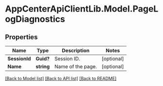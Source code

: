 # AppCenterApiClientLib.Model.PageLogDiagnostics
## Properties

Name | Type | Description | Notes
------------ | ------------- | ------------- | -------------
**SessionId** | **Guid?** | Session ID.  | [optional] 
**Name** | **string** | Name of the page.  | [optional] 

[[Back to Model list]](../README.md#documentation-for-models) [[Back to API list]](../README.md#documentation-for-api-endpoints) [[Back to README]](../README.md)

